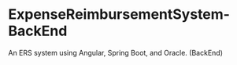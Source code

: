 # ExpenseReimbursementSystem-BackEnd
An ERS system using Angular, Spring Boot, and Oracle. (BackEnd)
